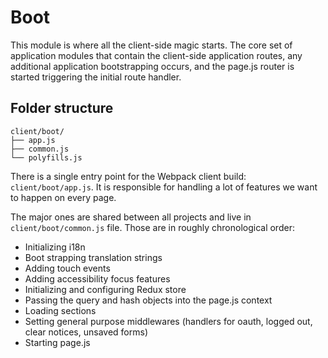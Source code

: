 # Boot

This module is where all the client-side magic starts. The core set of application modules that contain the client-side application routes, any additional application bootstrapping occurs, and the page.js router is started triggering the initial route handler.

## Folder structure

```text
client/boot/
├── app.js
├── common.js
└── polyfills.js
```

There is a single entry point for the Webpack client build: `client/boot/app.js`. It is responsible for handling a lot of features we want to happen on every page.

The major ones are shared between all projects and live in `client/boot/common.js` file. Those are in roughly chronological order:

- Initializing i18n
- Boot strapping translation strings
- Adding touch events
- Adding accessibility focus features
- Initializing and configuring Redux store
- Passing the query and hash objects into the page.js context
- Loading sections
- Setting general purpose middlewares (handlers for oauth, logged out, clear notices, unsaved forms)
- Starting page.js
